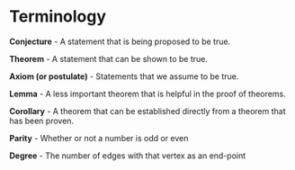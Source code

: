 # Terminology

**Conjecture** - A statement that is being proposed to be true.

**Theorem** - A statement that can be shown to be true.

**Axiom (or postulate)** - Statements that we assume to be true.

**Lemma** - A less important theorem that is helpful in the proof of theorems.

**Corollary** - A theorem that can be established directly from a theorem that has been proven.

**Parity** - Whether or not a number is odd or even

**Degree** - The number of edges with that vertex as an end-point



